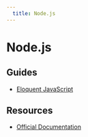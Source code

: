 ```yaml
---
  title: Node.js
---
```


# Node.js

## Guides
* [Eloquent JavaScript](https://eloquentjavascript.net/20_node.html)

## Resources
* [Official Documentation](https://nodejs.org/dist/latest-v11.x/docs/api/)